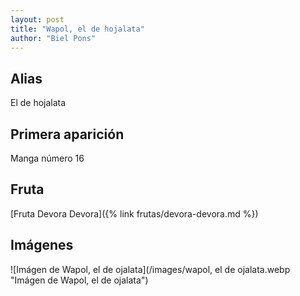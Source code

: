 ```yaml
---
layout: post
title: "Wapol, el de hojalata"
author: "Biel Pons"
---
```


## Alias

El de hojalata

## Primera aparición

Manga número 16

## Fruta

[Fruta Devora Devora]({% link frutas/devora-devora.md %})

## Imágenes

![Imágen de Wapol, el de ojalata](/images/wapol, el de ojalata.webp "Imágen de Wapol, el de ojalata")
